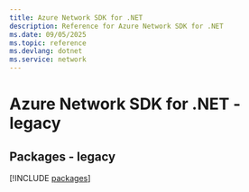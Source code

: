 ```yaml
---
title: Azure Network SDK for .NET
description: Reference for Azure Network SDK for .NET
ms.date: 09/05/2025
ms.topic: reference
ms.devlang: dotnet
ms.service: network
---
```

# Azure Network SDK for .NET - legacy
## Packages - legacy
[!INCLUDE [packages](network-index.md)]